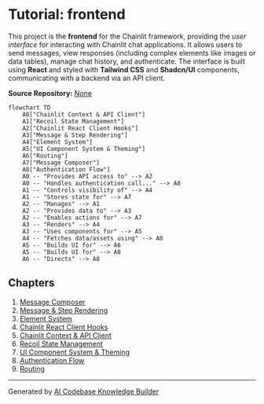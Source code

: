 # Tutorial: frontend

This project is the **frontend** for the Chainlit framework, providing the *user interface* for interacting with Chainlit chat applications.
It allows users to send messages, view responses (including complex elements like images or data tables), manage chat history, and authenticate.
The interface is built using **React** and styled with **Tailwind CSS** and **Shadcn/UI** components, communicating with a backend via an API client.


**Source Repository:** [None](None)

```mermaid
flowchart TD
    A0["Chainlit Context & API Client"]
    A1["Recoil State Management"]
    A2["Chainlit React Client Hooks"]
    A3["Message & Step Rendering"]
    A4["Element System"]
    A5["UI Component System & Theming"]
    A6["Routing"]
    A7["Message Composer"]
    A8["Authentication Flow"]
    A0 -- "Provides API access to" --> A2
    A0 -- "Handles authentication call..." --> A8
    A1 -- "Controls visibility of" --> A4
    A1 -- "Stores state for" --> A7
    A2 -- "Manages" --> A1
    A2 -- "Provides data to" --> A3
    A2 -- "Enables actions for" --> A7
    A3 -- "Renders" --> A4
    A3 -- "Uses components for" --> A5
    A4 -- "Fetches data/assets using" --> A0
    A5 -- "Builds UI for" --> A6
    A5 -- "Builds UI for" --> A8
    A6 -- "Directs" --> A8
```

## Chapters

1. [Message Composer](01_message_composer.md)
2. [Message & Step Rendering](02_message___step_rendering.md)
3. [Element System](03_element_system.md)
4. [Chainlit React Client Hooks](04_chainlit_react_client_hooks.md)
5. [Chainlit Context & API Client](05_chainlit_context___api_client.md)
6. [Recoil State Management](06_recoil_state_management.md)
7. [UI Component System & Theming](07_ui_component_system___theming.md)
8. [Authentication Flow](08_authentication_flow.md)
9. [Routing](09_routing.md)


---

Generated by [AI Codebase Knowledge Builder](https://github.com/The-Pocket/Tutorial-Codebase-Knowledge)
